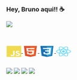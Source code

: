 ### Hey, Bruno aqui!! ☕

<div>
  <a href="https://github.com/brunodkf">
<!--   <img height="180em" src="https://github-readme-stats.vercel.app/api?username=brunodkf&show_icons=true&theme=react&include_all_commits=true&count_private=true"/> -->
  <img height="180em" src="https://github-readme-stats.vercel.app/api/top-langs/?username=brunodkf&layout=compact&langs_count=7&theme=react"/>
</div>
  
  ##  

<div style="display: inline_block"><br>
  <img align="center" alt="Bruno-Js" height="30" width="40"           src="https://raw.githubusercontent.com/devicons/devicon/master/icons/javascript/javascript-plain.svg">
  <img align="center" alt="Bruno-HTML" height="30" width="40" src="https://raw.githubusercontent.com/devicons/devicon/master/icons/html5/html5-original.svg">
  <img align="center" alt="Bruno-CSS" height="30" width="40" src="https://raw.githubusercontent.com/devicons/devicon/master/icons/css3/css3-original.svg">
    <img align="center" alt="Bruno-REACT" height="30" width="40" src="https://raw.githubusercontent.com/devicons/devicon/master/icons/react/react-original.svg">
</div>

  ##
  
<div>
  <a href="https://instagram.com/brunodkf" target="_blank"><img src="https://img.shields.io/badge/-Instagram-%23E4405F?style=for-the-badge&logo=instagram&logoColor=white" target="_blank"></a>
  <a href="https://twitter.com/brunodkf" target="_blank"><img src="https://img.shields.io/badge/Twitter-1DA1F2?style=for-the-badge&logo=twitter&logoColor=white" target="_blank"></a> 
  <a href = "mailto:bsouzacc@gmail.com"><img src="https://img.shields.io/badge/-Gmail-%23333?style=for-the-badge&logo=gmail&logoColor=white" target="_blank"></a>
  <a href="https://www.linkedin.com/in/brunodkf/" target="_blank"><img src="https://img.shields.io/badge/-LinkedIn-%230077B5?style=for-the-badge&logo=linkedin&logoColor=white" target="_blank"></a> 
 </div>
